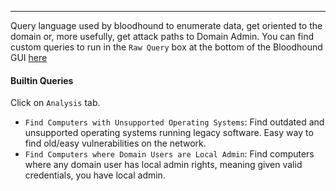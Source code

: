 -- -
Query language used by bloodhound to enumerate data, get oriented to the domain or, more usefully, get attack paths to Domain Admin. You can find custom queries to run in the `Raw Query` box at the bottom of the Bloodhound GUI [here](https://hausec.com/2019/09/09/bloodhound-cypher-cheatsheet/)
#### Builtin Queries
Click on `Analysis` tab. 
- `Find Computers with Unsupported Operating Systems`: Find outdated and unsupported operating systems running legacy software. Easy way to find old/easy vulnerabilities on the network. 
- `Find Computers where Domain Users are Local Admin`: Find computers where any domain user has local admin rights, meaning given valid credentials, you have local admin. 